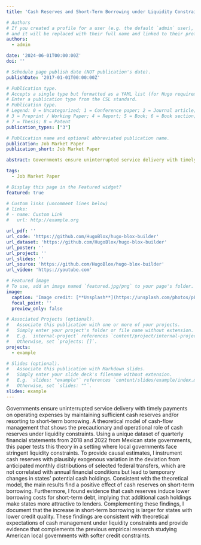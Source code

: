 ```yaml
---
title: 'Cash Reserves and Short-Term Borrowing under Liquidity Constraints'

# Authors
# If you created a profile for a user (e.g. the default `admin` user), write the username (folder name) here
# and it will be replaced with their full name and linked to their profile.
authors:
  - admin

date: '2024-06-01T00:00:00Z'
doi: ''

# Schedule page publish date (NOT publication's date).
publishDate: '2017-01-01T00:00:00Z'

# Publication type.
# Accepts a single type but formatted as a YAML list (for Hugo requirements).
# Enter a publication type from the CSL standard.
# Publication type.
# Legend: 0 = Uncategorized; 1 = Conference paper; 2 = Journal article;
# 3 = Preprint / Working Paper; 4 = Report; 5 = Book; 6 = Book section;
# 7 = Thesis; 8 = Patent
publication_types: ["3"]

# Publication name and optional abbreviated publication name.
publication: Job Market Paper
publication_short: Job Market Paper

abstract: Governments ensure uninterrupted service delivery with timely payments on operating expenses by maintaining sufficient cash reserves and/or resorting to short-term borrowing. A theoretical model of cash-flow management that shows the precautionary and operational role of cash reserves under liquidity constraints. Using a unique dataset of quarterly financial statements from 2018 and 2022 from Mexican state governments, this paper tests this theory in a setting where local governments face stringent liquidity constraints. To provide causal estimates, I instrument cash reserves with plausibly exogenous variation in the deviation from anticipated monthly distributions of selected federal transfers, which are not correlated with annual financial conditions but lead to temporary changes in states' potential cash holdings. Consistent with the theoretical model, the main results find a positive effect of cash reserves on short-term borrowing. Furthermore, I found evidence that cash reserves induce lower borrowing costs for short-term debt, implying that additional cash holdings make states more attractive to lenders. Complementing these findings, I document that the increase in short-term borrowing is larger for states with lower credit quality. These findings are consistent with theoretical expectations of cash management under liquidity constraints and provide evidence that complements the previous empirical research studying American local governments with softer credit constraints. 

tags:
  - Job Market Paper 

# Display this page in the Featured widget?
featured: true

# Custom links (uncomment lines below)
# links:
# - name: Custom Link
#   url: http://example.org

url_pdf: ''
url_code: 'https://github.com/HugoBlox/hugo-blox-builder'
url_dataset: 'https://github.com/HugoBlox/hugo-blox-builder'
url_poster: ''
url_project: ''
url_slides: ''
url_source: 'https://github.com/HugoBlox/hugo-blox-builder'
url_video: 'https://youtube.com'

# Featured image
# To use, add an image named `featured.jpg/png` to your page's folder.
image:
  caption: 'Image credit: [**Unsplash**](https://unsplash.com/photos/pLCdAaMFLTE)'
  focal_point: ''
  preview_only: false

# Associated Projects (optional).
#   Associate this publication with one or more of your projects.
#   Simply enter your project's folder or file name without extension.
#   E.g. `internal-project` references `content/project/internal-project/index.md`.
#   Otherwise, set `projects: []`.
projects:
  - example

# Slides (optional).
#   Associate this publication with Markdown slides.
#   Simply enter your slide deck's filename without extension.
#   E.g. `slides: "example"` references `content/slides/example/index.md`.
#   Otherwise, set `slides: ""`.
slides: example
---
```


Governments ensure uninterrupted service delivery with timely payments on operating expenses by maintaining sufficient cash reserves and/or resorting to short-term borrowing. A theoretical model of cash-flow management that shows the precautionary and operational role of cash reserves under liquidity constraints. Using a unique dataset of quarterly financial statements from 2018 and 2022 from Mexican state governments, this paper tests this theory in a setting where local governments face stringent liquidity constraints. To provide causal estimates, I instrument cash reserves with plausibly exogenous variation in the deviation from anticipated monthly distributions of selected federal transfers, which are not correlated with annual financial conditions but lead to temporary changes in states' potential cash holdings. Consistent with the theoretical model, the main results find a positive effect of cash reserves on short-term borrowing. Furthermore, I found evidence that cash reserves induce lower borrowing costs for short-term debt, implying that additional cash holdings make states more attractive to lenders. Complementing these findings, I document that the increase in short-term borrowing is larger for states with lower credit quality. These findings are consistent with theoretical expectations of cash management under liquidity constraints and provide evidence that complements the previous empirical research studying American local governments with softer credit constraints. 
